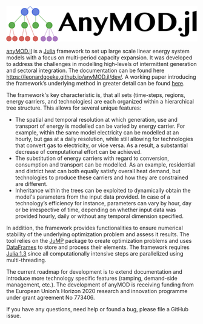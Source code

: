 
<img src="docs/src/assets/schriftzug_plus_logo.png" alt="logo" width="950px"/>

[anyMOD.jl](https://github.com/leonardgoeke/anyMOD.jl) is a [Julia](https://julialang.org/) framework to set up large scale linear energy system models with a focus on multi-period capacity expansion. It was developed to address the challenges in modelling high-levels of intermittent generation and sectoral integration. The documentation can be found here https://leonardgoeke.github.io/anyMOD.jl/dev/.
A working paper introducing the framework’s underlying method in greater detail can be found [here](https://github.com/leonardgoeke/anyMOD.jl/raw/master/docs/src/assets/anyMOD_working_paper.pdf).

The framework's key characteristic is, that all sets (time-steps, regions, energy carriers, and technologies) are each organized within a hierarchical tree structure. This allows for several unique features:

* The spatial and temporal resolution at which generation, use and transport of energy is modelled can be varied by energy carrier. For example, within the same model electricity can be modelled at an hourly, but gas at a daily resolution, while still allowing for technologies that convert gas to electricity, or vice versa. As a result, a substantial decrease of computational effort can be achieved.
* The substitution of energy carriers with regard to conversion, consumption and transport can be modelled. As an example, residential and district heat can both equally satisfy overall heat demand, but technologies to produce these carriers and how they are constrained are different.
* Inheritance within the trees can be exploited to dynamically obtain the model's parameters from the input data provided. In case of a technology’s efficiency for instance, parameters can vary by hour, day or be irrespective of time, depending on whether input data was provided hourly, daily or without any temporal dimension specified.

In addition, the framework provides functionalities to ensure numerical stability of the underlying optimization problem and assess it results. The tool relies on the [JuMP](https://github.com/JuliaOpt/JuMP.jl) package to create optimization problems and uses [DataFrames](https://juliadata.github.io/DataFrames.jl/stable/) to store and process their elements. The framework requires [Julia 1.3](https://julialang.org/downloads/) since all computationally intensive steps are parallelized using multi-threading.

The current roadmap for development is to extend documentation and introduce more technology specific features (ramping, demand-side management, etc.). The development of anyMOD is receiving funding from the European Union’s Horizon 2020 research and innovation programme under grant agreement No 773406.

If you have any questions, need help or found a bug, please file a GitHub issue.
